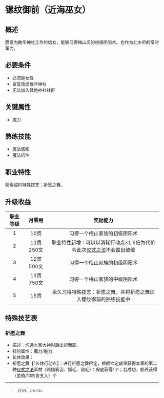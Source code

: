# 镙纹御前（近海巫女）

## 概述

愿意为散华神社工作的信女，能够习得梅山氏的初级阴阳术。也作为北乡府的常时军力。

## 必要条件

* 必须是女性
* 宣誓效忠散华神社
* 无法加入其他神社社群

## 关键属性

* 魔力

## 熟练技能

* 魔法感知
* 魔法抗性
  
## 职业特性

获得临时特殊技艺：祈愿之舞。

## 升级收益

职业等级|月零用|奖励能力
:--:|:--:|:--:
1|10贯|习得一个梅山家族的初级阴阳术
2|11贯250文|职业特性新增：可以以消耗行动点×1.5倍为代价令此次<a href="/rules/V4.x rules/8·magic/#_19" target="_blank">仪式之法</a>不会露出破绽
3|12贯500文|习得一个梅山家族的初级阴阳术
4|13贯750文|习得一个梅山家族的中级阴阳术
5|15贯|永久习得特殊技艺：祈愿之舞，并将祈愿之舞加入镙纹御前的熟练技能中

## 特殊技艺表

### 祈愿之舞

* 描述：沟通本家大神时跳出的舞蹈。
* 挂钩属性：魔力/魅力
* 长休效果：
* 祈愿之舞【1长休行动点】：进行祈愿之舞检定，根据检定成果获得本家的第二种<a href="/rules/V4.x rules/8·magic/#_19" target="_blank">仪式之法</a>素材（赐福鸦羽、狐毛、刚毛）：保底获得1个；若成功，额外获得（差值/10四舍五入）个

---

> *秋田*、*amidu*
